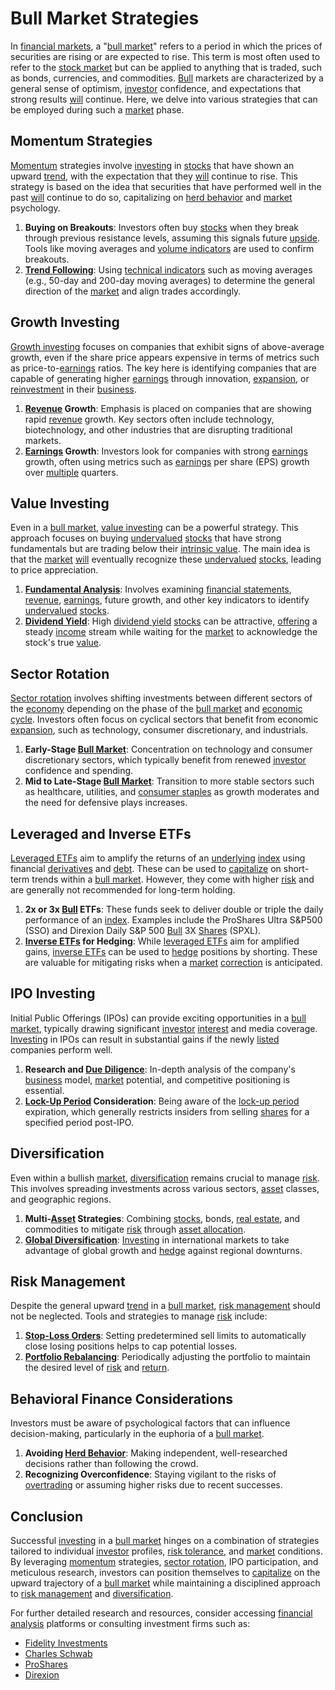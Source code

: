 # Bull Market Strategies

In [financial markets](../f/financial_market.md), a "[bull market](../b/bull_market.md)" refers to a period in which the prices of securities are rising or are expected to rise. This term is most often used to refer to the [stock market](../s/stock_market.md) but can be applied to anything that is traded, such as bonds, currencies, and commodities. [Bull](../b/bull.md) markets are characterized by a general sense of optimism, [investor](../i/investor.md) confidence, and expectations that strong results [will](../w/will.md) continue. Here, we delve into various strategies that can be employed during such a [market](../m/market.md) phase.

## Momentum Strategies

[Momentum](../m/momentum.md) strategies involve [investing](../i/investing.md) in [stocks](../s/stock.md) that have shown an upward [trend](../t/trend.md), with the expectation that they [will](../w/will.md) continue to rise. This strategy is based on the idea that securities that have performed well in the past [will](../w/will.md) continue to do so, capitalizing on [herd behavior](../h/herd_behavior_in_trading.md) and [market](../m/market.md) psychology.

1. **Buying on Breakouts**: Investors often buy [stocks](../s/stock.md) when they break through previous resistance levels, assuming this signals future [upside](../u/upside.md). Tools like moving averages and [volume indicators](../v/volume_indicators.md) are used to confirm breakouts.
2. **[Trend Following](../t/trend_following.md)**: Using [technical indicators](../t/technical_indicators.md) such as moving averages (e.g., 50-day and 200-day moving averages) to determine the general direction of the [market](../m/market.md) and align trades accordingly.

## Growth Investing

[Growth investing](../g/growth_investing.md) focuses on companies that exhibit signs of above-average growth, even if the share price appears expensive in terms of metrics such as price-to-[earnings](../e/earnings.md) ratios. The key here is identifying companies that are capable of generating higher [earnings](../e/earnings.md) through innovation, [expansion](../e/expansion.md), or [reinvestment](../r/reinvestment.md) in their [business](../b/business.md).

1. **[Revenue](../r/revenue.md) Growth**: Emphasis is placed on companies that are showing rapid [revenue](../r/revenue.md) growth. Key sectors often include technology, biotechnology, and other industries that are disrupting traditional markets.
2. **[Earnings](../e/earnings.md) Growth**: Investors look for companies with strong [earnings](../e/earnings.md) growth, often using metrics such as [earnings](../e/earnings.md) per share (EPS) growth over [multiple](../m/multiple.md) quarters.

## Value Investing

Even in a [bull market](../b/bull_market.md), [value investing](../v/value_investing.md) can be a powerful strategy. This approach focuses on buying [undervalued](../u/undervalued.md) [stocks](../s/stock.md) that have strong fundamentals but are trading below their [intrinsic value](../i/intrinsic_value.md). The main idea is that the [market](../m/market.md) [will](../w/will.md) eventually recognize these [undervalued](../u/undervalued.md) [stocks](../s/stock.md), leading to price appreciation.

1. **[Fundamental Analysis](../f/fundamental_analysis.md)**: Involves examining [financial statements](../f/financial_statements.md), [revenue](../r/revenue.md), [earnings](../e/earnings.md), future growth, and other key indicators to identify [undervalued](../u/undervalued.md) [stocks](../s/stock.md).
2. **[Dividend Yield](../d/dividend_yield.md)**: High [dividend yield](../d/dividend_yield.md) [stocks](../s/stock.md) can be attractive, [offering](../o/offering.md) a steady [income](../i/income.md) stream while waiting for the [market](../m/market.md) to acknowledge the stock's true [value](../v/value.md).

## Sector Rotation

[Sector rotation](../s/sector_rotation.md) involves shifting investments between different sectors of the [economy](../e/economy.md) depending on the phase of the [bull market](../b/bull_market.md) and [economic cycle](../e/economic_cycle.md). Investors often focus on cyclical sectors that benefit from economic [expansion](../e/expansion.md), such as technology, consumer discretionary, and industrials.

1. **Early-Stage [Bull Market](../b/bull_market.md)**: Concentration on technology and consumer discretionary sectors, which typically benefit from renewed [investor](../i/investor.md) confidence and spending.
2. **Mid to Late-Stage [Bull Market](../b/bull_market.md)**: Transition to more stable sectors such as healthcare, utilities, and [consumer staples](../c/consumer_staples.md) as growth moderates and the need for defensive plays increases.

## Leveraged and Inverse ETFs

[Leveraged ETFs](../l/leveraged_etfs.md) aim to amplify the returns of an [underlying](../u/underlying.md) [index](../i/index.md) using financial [derivatives](../d/derivatives.md) and [debt](../d/debt.md). These can be used to [capitalize](../c/capitalize.md) on short-term trends within a [bull market](../b/bull_market.md). However, they come with higher [risk](../r/risk.md) and are generally not recommended for long-term holding.

1. **2x or 3x [Bull](../b/bull.md) ETFs**: These funds seek to deliver double or triple the daily performance of an [index](../i/index.md). Examples include the ProShares Ultra S&P500 (SSO) and Direxion Daily S&P 500 [Bull](../b/bull.md) 3X [Shares](../s/shares.md) (SPXL).
2. **[Inverse ETFs](../i/inverse_etfs.md) for Hedging**: While [leveraged ETFs](../l/leveraged_etfs.md) aim for amplified gains, [inverse ETFs](../i/inverse_etfs.md) can be used to [hedge](../h/hedge.md) positions by shorting. These are valuable for mitigating risks when a [market](../m/market.md) [correction](../c/correction.md) is anticipated.

## IPO Investing

Initial Public Offerings (IPOs) can provide exciting opportunities in a [bull market](../b/bull_market.md), typically drawing significant [investor](../i/investor.md) [interest](../i/interest.md) and media coverage. [Investing](../i/investing.md) in IPOs can result in substantial gains if the newly [listed](../l/listed.md) companies perform well.

1. **Research and [Due Diligence](../d/due_diligence.md)**: In-depth analysis of the company's [business](../b/business.md) model, [market](../m/market.md) potential, and competitive positioning is essential.
2. **[Lock-Up Period](../l/lock-up_period.md) Consideration**: Being aware of the [lock-up period](../l/lock-up_period.md) expiration, which generally restricts insiders from selling [shares](../s/shares.md) for a specified period post-IPO.

## Diversification

Even within a bullish [market](../m/market.md), [diversification](../d/diversification.md) remains crucial to manage [risk](../r/risk.md). This involves spreading investments across various sectors, [asset](../a/asset.md) classes, and geographic regions.

1. **Multi-[Asset](../a/asset.md) Strategies**: Combining [stocks](../s/stock.md), bonds, [real estate](../r/real_estate.md), and commodities to mitigate [risk](../r/risk.md) through [asset allocation](../a/asset_allocation.md).
2. **[Global Diversification](../g/global_diversification.md)**: [Investing](../i/investing.md) in international markets to take advantage of global growth and [hedge](../h/hedge.md) against regional downturns.

## Risk Management

Despite the general upward [trend](../t/trend.md) in a [bull market](../b/bull_market.md), [risk management](../r/risk_management.md) should not be neglected. Tools and strategies to manage [risk](../r/risk.md) include:

1. **[Stop-Loss Orders](../s/stop-loss_orders.md)**: Setting predetermined sell limits to automatically close losing positions helps to cap potential losses.
2. **[Portfolio Rebalancing](../p/portfolio_rebalancing.md)**: Periodically adjusting the portfolio to maintain the desired level of [risk](../r/risk.md) and [return](../r/return.md).

## Behavioral Finance Considerations

Investors must be aware of psychological factors that can influence decision-making, particularly in the euphoria of a [bull market](../b/bull_market.md).

1. **Avoiding [Herd Behavior](../h/herd_behavior_in_trading.md)**: Making independent, well-researched decisions rather than following the crowd.
2. **Recognizing Overconfidence**: Staying vigilant to the risks of [overtrading](../o/overtrading.md) or assuming higher risks due to recent successes.

## Conclusion

Successful [investing](../i/investing.md) in a [bull market](../b/bull_market.md) hinges on a combination of strategies tailored to individual [investor](../i/investor.md) profiles, [risk tolerance](../r/risk_tolerance.md), and [market](../m/market.md) conditions. By leveraging [momentum](../m/momentum.md) strategies, [sector rotation](../s/sector_rotation.md), IPO participation, and meticulous research, investors can position themselves to [capitalize](../c/capitalize.md) on the upward trajectory of a [bull market](../b/bull_market.md) while maintaining a disciplined approach to [risk management](../r/risk_management.md) and [diversification](../d/diversification.md).

For further detailed research and resources, consider accessing [financial analysis](../f/financial_analysis.md) platforms or consulting investment firms such as:

- [Fidelity Investments](https://www.fidelity.com)
- [Charles Schwab](https://www.schwab.com)
- [ProShares](https://www.proshares.com)
- [Direxion](https://www.direxion.com)